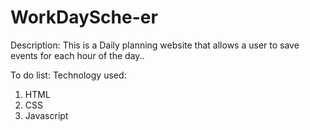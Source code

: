 # WorkDaySche-er
Description:
This is a Daily planning website that allows a user to save events for each hour of the day..

To do list:
Technology used:
1. HTML
2. CSS
3. Javascript